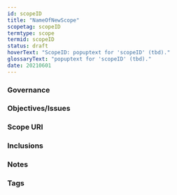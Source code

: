 ```yaml
---
id: scopeID
title: "NameOfNewScope"
scopetag: scopeID
termtype: scope
termid: scopeID
status: draft
hoverText: "ScopeID: popuptext for 'scopeID' (tbd)."
glossaryText: "popuptext for 'scopeID' (tbd)."
date: 20210601
---
```

<!--A scope is something within which concepts can be associated with terms, thereby creating a vocabulary that can be used to meaningfully express ideas, arguments, etc.
Please fill in the placeholders in this file as follows:
- `<existing-scopeID>`: identifier of the scope in which the term is defined;
- `<new-subscopeID>`: identifier of the subscope being defined;
- `<New Scope>`: human readable text that identifies the new subscope;
-->

### Governance
<!--This section identifies the organizational body (Jurisdiction) that governs the scope. Optionally, a reference to the governance framework/procedures may be made.-->

### Objectives/Issues
<!--State the purpose for having the scope in terms of objectives that are aimed for and/or issues that are to be addressed.-->

### Scope URI
<!--Optionally specify the URI by which this scope may be identified-->

### Inclusions
<!--This scope may include other scopes, which means that everything in that other scope is also considered part of this scope. In case of collisions, this scope MUST provide a means to resolve such conflicts without modifying anything in included scopes. For eSSIF-Lab, we include `essifLabTerminology`-->

### Notes
<!--Anything els that's worth mentioning.-->

### Tags
<!--Add hash tags here that allow us to group concepts in useful ways.-->

<!--
---
### Footnotes

[//]: # This (optional) section contains any footnotes that may have been specified in the text above.

[^1]: the text for footnote [^1] goes here.

-->
